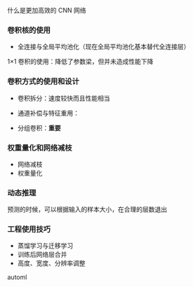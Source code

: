 什么是更加高效的 CNN 网络

### 卷积核的使用

- 全连接与全局平均池化（现在全局平均池化基本替代全连接层）



1×1 卷积的使用：降低了参数梁，但并未造成性能下降

### 卷积方式的使用和设计

- 卷积拆分：速度较快而且性能相当

- 通道补偿与特征重用：
- 分组卷积：**重要**

### 权重量化和网络减枝

- 网络减枝
- 权重量化

### 动态推理

预测的时候，可以根据输入的样本大小，在合理的层数退出

### 工程使用技巧

- 蒸馏学习与迁移学习
- 训练后网络层合并
- 高度、宽度、分辨率调整

automl 

